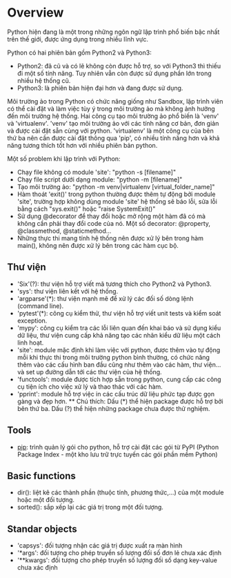 # Overview

Python hiện đang là một trong những ngôn ngữ lập trình phổ biến bậc nhất trên thế giới, được ứng dụng trong nhiều lĩnh vực.

Python có hai phiên bản gồm Python2 và Python3:

- Python2: đã cũ và có lẽ không còn được hỗ trợ, so với Python3 thì thiếu đi một số tính năng. Tuy nhiên vẫn còn được sử dụng phần lớn trong nhiều hệ thống cũ.
- Python3: là phiên bản hiện đại hơn và đang được sử dụng.

Môi trường ảo trong Python có chức năng giống như Sandbox, lập trình viên có thể cài đặt và làm việc tùy ý trong môi trường ảo mà không ảnh hưởng đến môi trường hệ thống. Hai công cụ tạo môi trường ảo phổ biến là 'venv' và 'virtualenv'. 'venv' tạo môi trường ảo với các tính năng cơ bản, đơn giản và được cài đặt sẵn cùng với python. 'virtualenv' là một công cụ của bên thứ ba nên cần được cài đặt thông qua 'pip', có nhiều tính năng hơn và khả năng tương thích tốt hơn với nhiều phiên bản python.

Một số problem khi lập trình với Python:

- Chạy file không có module 'site': "python -s [filename]"
- Chạy file script dưới dạng module: "python -m [filename]"
- Tạo môi trường ảo: "python -m venv|virtualenv [virtual_folder_name]"
- Hàm thoát 'exit()' trong python thường được thêm tự động bởi module 'site', trường hợp không dùng module 'site' hệ thống sẽ báo lỗi, sửa lỗi bằng cách "sys.exit()" hoặc "raise SystemExit()"
- Sử dụng @decorator để thay đổi hoặc mở rộng một hàm đã có mà không cần phải thay đổi code của nó. Một số decorator: @property, @classmethod, @staticmethod...
- Những thực thi mang tính hệ thống nên được xử lý bên trong hàm main(), không nên được xử lý bên trong các hàm cục bộ.

## Thư viện

- 'Six'(?): thư viện hỗ trợ viết mã tương thích cho Python2 và Python3.
- 'sys': thư viện liên kết với hệ thống.
- 'argparse'(*): thư viện mạnh mẽ để xử lý các đối số dòng lệnh (command line).
- 'pytest'(*): công cụ kiểm thử, thư viện hỗ trợ viết unit tests và kiểm soát exception.
- 'mypy': công cụ kiểm tra các lỗi liên quan đến khai báo và sử dụng kiểu dữ liệu, thư viện cung cấp khả năng tạo các nhãn kiểu dữ liệu một cách linh hoạt.
- 'site': module mặc định khi làm việc với python, được thêm vào tự động mỗi khi thực thi trong môi trường python bình thường, có chức năng thêm vào các cấu hình ban đầu cũng như thêm vào các hàm, thư viện... và set up đường dẫn tới các thư viện của hệ thống.
- 'functools': module được tích hợp sẵn trong python, cung cấp các công cụ tiện ích cho việc xử lý và thao thác với các hàm.
- 'pprint': module hỗ trợ việc in các cấu trúc dữ liệu phức tạp được gọn gàng và đẹp hơn.
** Chú thích: Dấu (*) thể hiện package được hỗ trợ bởi bên thứ ba. Dấu (?) thể hiện những package chưa được thử nghiệm.

## Tools

- [pip](..\frameworks\pip.md): trình quản lý gói cho python, hỗ trợ cài đặt các gói từ PyPI (Python Package Index - một kho lưu trữ trực tuyến các gói phần mềm Python)

## Basic functions

- dir(): liệt kê các thành phần (thuộc tính, phương thức,...) của một module hoặc một đối tượng.
- sorted(): sắp xếp lại các giá trị trong một đối tượng.

## Standar objects

- 'capsys': đối tượng nhận các giá trị được xuất ra màn hình
- '*args': đối tượng cho phép truyền số lượng đối số đơn lẻ chưa xác định
- '**kwargs': đối tượng cho phép truyền số lượng đối số dạng key-value chưa xác định
